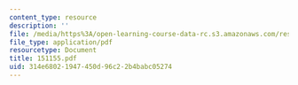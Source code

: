 ```yaml
---
content_type: resource
description: ''
file: /media/https%3A/open-learning-course-data-rc.s3.amazonaws.com/res-12-000-evolution-of-physical-oceanography-spring-2007/314e68021947450d96c22b4babc05274_151155.pdf
file_type: application/pdf
resourcetype: Document
title: 151155.pdf
uid: 314e6802-1947-450d-96c2-2b4babc05274
---
```


